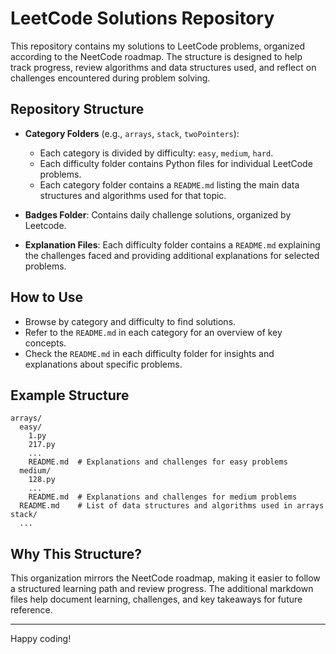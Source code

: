 # LeetCode Solutions Repository

This repository contains my solutions to LeetCode problems, organized according to the NeetCode roadmap. The structure is designed to help track progress, review algorithms and data structures used, and reflect on challenges encountered during problem solving.

## Repository Structure

- **Category Folders** (e.g., `arrays`, `stack`, `twoPointers`):
  - Each category is divided by difficulty: `easy`, `medium`, `hard`.
  - Each difficulty folder contains Python files for individual LeetCode problems.
  - Each category folder contains a `README.md` listing the main data structures and algorithms used for that topic.

- **Badges Folder**: Contains daily challenge solutions, organized by Leetcode.

- **Explanation Files**: Each difficulty folder contains a `README.md` explaining the challenges faced and providing additional explanations for selected problems.

## How to Use

- Browse by category and difficulty to find solutions.
- Refer to the `README.md` in each category for an overview of key concepts.
- Check the `README.md` in each difficulty folder for insights and explanations about specific problems.

## Example Structure

```
arrays/
  easy/
    1.py
    217.py
    ...
    README.md  # Explanations and challenges for easy problems
  medium/
    128.py
    ...
    README.md  # Explanations and challenges for medium problems
  README.md    # List of data structures and algorithms used in arrays
stack/
  ...
```

## Why This Structure?

This organization mirrors the NeetCode roadmap, making it easier to follow a structured learning path and review progress. The additional markdown files help document learning, challenges, and key takeaways for future reference.

---

Happy coding!
